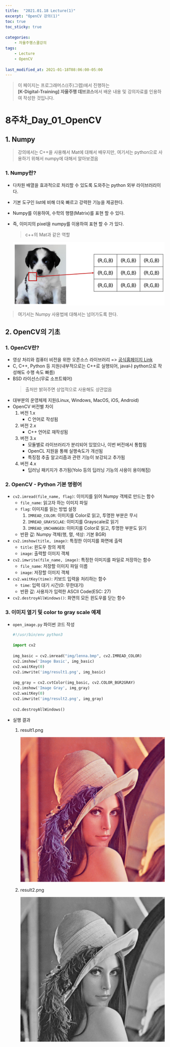 ```yaml
---
title:  "2021.01.18 Lecture(1)"
excerpt: "OpenCV 강의(1)"
toc: true
toc_sticky: true

categories:
    - 자율주행스쿨강의
tags:
    - Lecture
    - OpenCV

last_modified_at: 2021-01-18T08:06:00-05:00
---
```


>이 페이지는 프로그래머스((주)그렙)에서 진행하는\
**[K-Digital-Training] 자율주행 데브코스**에서 배운 내용 및 강의자료를 인용하여 작성한 것입니다.

# 8주차_Day_01_OpenCV

## 1. Numpy
> 강의에서는 C++을 사용해서 Mat에 대해서 배우지만, 여기서는 python으로 사용하기 위해서 numpy에 대해서 알아보겠음

### 1. Numpy란?
- 다차원 배열을 효과적으로 처리할 수 있도록 도와주는 python 외부 라이브러리이다.
- 기본 도구인 list에 비해 더욱 빠르고 강력한 기능을 제공한다.
- Numpy를 이용하여, 수학의 행렬(Matrix)를 표현 할 수 있다.
- 즉, 이미지의 pixel을 numpy를 이용하여 표현 할 수 가 있다.
    > c++의 Mat과 같은 역할
    
    ![figure_01](/assets/images/lecture/week08_imgs/figure_01.png)

> 여기서는 Numpy 사용법에 대해서는 넘어가도록 한다.

## 2. OpenCV의 기초
### 1. OpenCV란?
- 영상 처리와 컴퓨터 비전을 위한 오픈소스 라이브러리 => [공식홈페이지 Link](https://opencv.org)
- C, C++, Python 등 지원(내부적으로는 C++로 실행되어, java나 python으로 작성해도 수행 속도 빠름)
- BSD 라이선스(무료 소프트웨어)
    > 출처만 밝혀주면 상업적으로 사용해도 상관없음
- 대부분의 운영체제 지원(Linux, Windows, MacOS, iOS, Android)
- OpenCV 버전별 차이
    1. 버전 1.x
        - C 언어로 작성됨
    2. 버전 2.x
        - C++ 언어로 재작성됨
    3. 버전 3.x
        - 모듈별로 라이브러리가 분리되어 있었으나, 이번 버전에서 통합됨
        - OpenCL 지원을 통해 실행속도가 개선됨
        - 특징점 추출 알고리즘과 관련 기능이 보강되고 추가됨
    4. 버전 4.x
        - 딥러닝 패키지가 추가됨(Yolo 등의 딥러닝 기능의 사용이 용이해짐)

### 2. OpenCV - Python 기본 명령어
- `cv2.imread(file_name, flag)`: 이미지를 읽어 Numpy 객체로 만드는 함수
    - `file_name`: 읽고자 하는 이미지 파일
    - `flag`: 이미지를 읽는 방법 설정
        1. `IMREAD_COLOR`: 이미지를 Color로 읽고, 투명한 부분은 무시
        2. `IMREAD_GRAYSCLAE`: 이미지를 Grayscale로 읽기
        3. `IMREAD_UNCHANGED`: 이미지를 Color로 읽고, 투명한 부분도 읽기
    - 반환 값: Numpy 객체(행, 렬, 색상: 기본 BGR)
- `cv2.imshow(title, image)`: 특정한 이미지를 화면에 출력
    - `title`: 윈도우 창의 제목
    - `image`: 출력할 이미지 객체
- `cv2.imwrite(file_name, image)`: 특정한 이미지를 파일로 저장하는 함수
    - `file_name`: 저장할 이미지 파일 이름
    - `image`: 저장할 이미지 객체
- `cv2.waitKey(time)`: 키보드 입력을 처리하는 함수
    - `time`: 입력 대기 시간(0: 무한대기)
    - 반환 값: 사용자가 입력한 ASCII Code(ESC: 27)
- `cv2.destroyAllWindows()`: 화면의 모든 윈도우를 닫는 함수

### 3. 이미지 열기 및 color to gray scale 예제
- `open_image.py` 파이썬 코드 작성
    ```python
    #!/usr/bin/env python3
    
    import cv2
    
    img_basic = cv2.imread("img/lenna.bmp", cv2.IMREAD_COLOR)
    cv2.imshow('Image Basic', img_basic)
    cv2.waitKey(0)
    cv2.imwrite('img/result1.png', img_basic)
    
    img_gray = cv2.cvtColor(img_basic, cv2.COLOR_BGR2GRAY)
    cv2.imshow('Image Gray', img_gray)
    cv2.waitKey(0)
    cv2.imwrite('img/result2.png', img_gray)
    
    cv2.destroyAllWindows()
    ```

- 실행 결과
    1. result1.png
        
        ![result1](/assets/images/lecture/week08_imgs/result1.png)

    2. result2.png

        ![result2](/assets/images/lecture/week08_imgs/result2.png)
